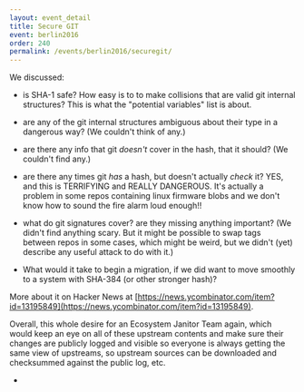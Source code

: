 ```yaml
---
layout: event_detail
title: Secure GIT
event: berlin2016
order: 240
permalink: /events/berlin2016/securegit/
---
```


We discussed:

- is SHA-1 safe?  How easy is to to make collisions that are valid git internal structures?  This is what the "potential variables" list is about.

- are any of the git internal structures ambiguous about their type in a dangerous way?  (We couldn't think of any.)

- are there any info that git *doesn't* cover in the hash, that it should?  (We couldn't find any.)

- are there any times git *has* a hash, but doesn't actually *check* it?  YES, and this is TERRIFYING and REALLY DANGEROUS. It's actually a problem in some repos containing linux firmware blobs and we don't know how to sound the fire alarm loud enough!!

- what do git signatures cover?  are they missing anything important?  (We didn't find anything scary.  But it might be possible to swap tags between repos in some cases, which might be weird, but we didn't (yet) describe any useful attack to do with it.)

- What would it take to begin a migration, if we did want to move smoothly to a system with SHA-384 (or other stronger hash)?


More about it on Hacker News at [https://news.ycombinator.com/item?id=13195849](https://news.ycombinator.com/item?id=13195849).


Overall, this whole desire for an Ecosystem Janitor Team again, which would keep an eye on all of these upstream contents and make sure their changes are publicly logged and visible so everyone is always getting the same view of upstreams, so upstream sources can be downloaded and checksummed against the public log, etc.

-
